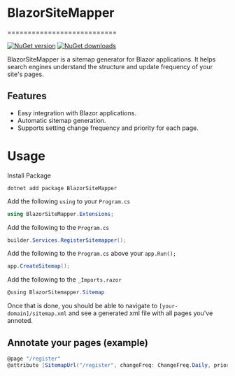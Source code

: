 # BlazorSiteMapper
===========================

[![NuGet version](https://img.shields.io/nuget/vpre/BlazorSiteMapper.svg?&label=nuget%20version&logo=nuget&style=flat-square)](https://www.nuget.org/packages/BlazorSiteMapper/)
[![NuGet downloads](https://img.shields.io/nuget/dt/BlazorSiteMapper.svg?&label=downloads&logo=nuget&style=flat-square)](https://www.nuget.org/packages/BlazorSiteMapper) 

BlazorSiteMapper is a sitemap generator for Blazor applications. It helps search engines understand the structure and update frequency of your site's pages.

## Features
- Easy integration with Blazor applications.
- Automatic sitemap generation.
- Supports setting change frequency and priority for each page.

# Usage
Install Package
```
dotnet add package BlazorSiteMapper
```

Add the following `using` to your `Program.cs`
```csharp
using BlazorSiteMapper.Extensions;
```

Add the following to the `Program.cs`
```csharp
builder.Services.RegisterSitemapper();
```

Add the following to the `Program.cs` above your `app.Run();`
```csharp
app.CreateSitemap();
```

Add the following to the `_Imports.razor`
```csharp
@using BlazorSitemapper.Sitemap
```

Once that is done, you should be able to navigate to `[your-domain]/sitemap.xml` and see a generated xml file with all pages you've annoted.

## Annotate your pages (example)
```csharp
@page "/register"
@attribute [SitemapUrl("/register", changeFreq: ChangeFreq.Daily, priority: 1.0)]
```
